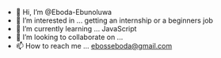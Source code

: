 - 👋 Hi, I’m @Eboda-Ebunoluwa
- 👀 I’m interested in ... getting an internship or a beginners job
- 🌱 I’m currently learning ... JavaScript
- 💞️ I’m looking to collaborate on ...
- 📫 How to reach me ... ebosseboda@gmail.com

<!---
Eboda-Ebunoluwa/Eboda-Ebunoluwa is a ✨ special ✨ repository because its `README.md` (this file) appears on your GitHub profile.
You can click the Preview link to take a look at your changes.
--->
